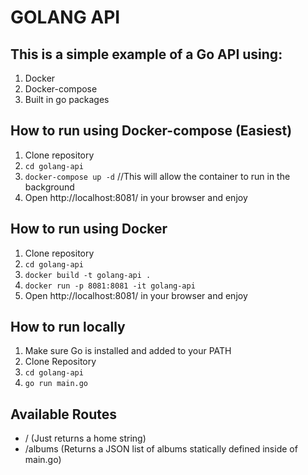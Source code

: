 # GOLANG API

## This is a simple example of a Go API using:
1. Docker
2. Docker-compose
3. Built in go packages

## How to run using Docker-compose (Easiest)
1. Clone repository
2. ```cd golang-api```
3. ```docker-compose up -d``` //This will allow the container to run in the background
4. Open http://localhost:8081/ in your browser and enjoy

## How to run using Docker
1. Clone repository
2. ```cd golang-api```
3. ```docker build -t golang-api .```
4. ```docker run -p 8081:8081 -it golang-api```
5. Open http://localhost:8081/ in your browser and enjoy

## How to run locally
1. Make sure Go is installed and added to your PATH
2. Clone Repository
3. ```cd golang-api```
4. ```go run main.go```

## Available Routes
- / (Just returns a home string)
- /albums (Returns a JSON list of albums statically defined inside of main.go)